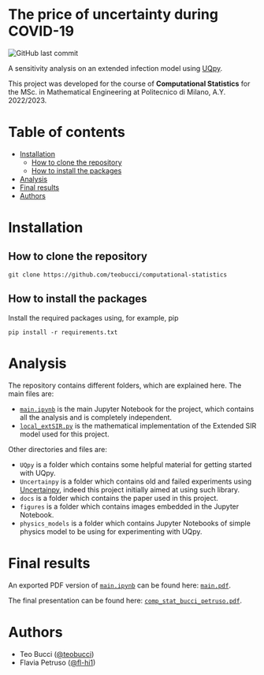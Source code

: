 <!-- omit from toc -->
# The price of uncertainty during COVID-19

![GitHub last commit](https://img.shields.io/github/last-commit/teobucci/computational-statistics?logo=github)

A sensitivity analysis on an extended infection model using [UQpy](https://github.com/SURGroup/UQpy/).

This project was developed for the course of **Computational Statistics** for the MSc. in Mathematical Engineering at Politecnico di Milano, A.Y. 2022/2023.

<!-- omit from toc -->
# Table of contents

- [Installation](#installation)
  - [How to clone the repository](#how-to-clone-the-repository)
  - [How to install the packages](#how-to-install-the-packages)
- [Analysis](#analysis)
- [Final results](#final-results)
- [Authors](#authors)


# Installation

## How to clone the repository

```
git clone https://github.com/teobucci/computational-statistics
```

## How to install the packages

Install the required packages using, for example, pip

```
pip install -r requirements.txt
```

# Analysis

The repository contains different folders, which are explained here. The main files are:

- [`main.ipynb`](./main.ipynb) is the main Jupyter Notebook for the project, which contains all the analysis and is completely independent.
- [`local_extSIR.py`](./local_extSIR.py) is the mathematical implementation of the Extended SIR model used for this project.

Other directories and files are:

- `UQpy` is a folder which contains some helpful material for getting started with UQpy.
- `Uncertainpy` is a folder which contains old and failed experiments using [Uncertainpy](https://github.com/simetenn/uncertainpy/), indeed this project initially aimed at using such library.
- `docs` is a folder which contains the paper used in this project.
- `figures` is a folder which contains images embedded in the Jupyter Notebook.
- `physics_models` is a folder which contains Jupyter Notebooks of simple physics model to be using for experimenting with UQpy.

# Final results

An exported PDF version of [`main.ipynb`](./main.ipynb) can be found here: [`main.pdf`](./output/main.pdf).

The final presentation can be found here: [`comp_stat_bucci_petruso.pdf`](./output/comp_stat_bucci_petruso.pdf).

# Authors

- Teo Bucci ([@teobucci](https://github.com/teobucci))
- Flavia Petruso ([@fl-hi1](https://github.com/fl-hi1))
